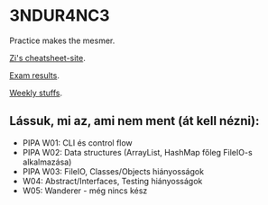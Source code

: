 # 3NDUR4NC3
Practice makes the mesmer.

[Zi's cheatsheet-site](https://github.com/ZaitzeV16/ZigZagCheatSheet).

[Exam results](https://docs.google.com/spreadsheets/d/1b5BlXphfWOkZDehu2stGUS2tzkSHKpZ0WFD_Z6deNbI/edit#gid=385679214).

[Weekly stuffs](https://github.com/green-fox-academy/zigzag-syllabus/wiki).

Lássuk, mi az, ami nem ment (át kell nézni):
-
- PIPA W01: CLI és control flow
- PIPA W02: Data structures (ArrayList, HashMap főleg FileIO-s alkalmazása)
- PIPA W03: FileIO, Classes/Objects hiányosságok
- W04: Abstract/Interfaces, Testing hiányosságok
- W05: Wanderer - még nincs kész